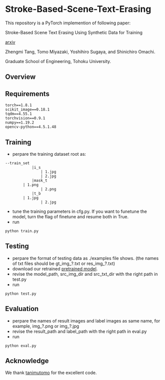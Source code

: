 # Stroke-Based-Scene-Text-Erasing
This repository is a PyTorch implemention of following paper:

Stroke-Based Scene Text Erasing Using Synthetic Data for Training

[arxiv](https://arxiv.org/abs/2104.11493)

Zhengmi Tang, Tomo Miyazaki, Yoshihiro Sugaya, and Shinichiro Omachi.

Graduate School of Engineering, Tohoku University.

## Overview



## Requirements
```
torch==1.8.1
scikit_image==0.18.1
tqdm==4.55.1
torchvision==0.9.1
numpy==1.19.2
opencv-python==4.5.1.48
```
## Training
* perpare the training dataset root as:
```
--train_set
			|i_s
				| 1.jpg
				| 2.jpg
			|mask_t
      	| 1.png
				| 2.png
			|t_b
      	| 1.jpg
				| 2.jpg
```
* tune the training parameters in cfg.py. If you want to funetune the model, turn the flag of finetune and resume both in True.
* run 
```
python train.py
```
## Testing
* perpare the format of testing data as  ./examples file shows. (the names of txt files should be gt_img\_?.txt or res_img\_?.txt)
* download our retrained [pretrained model](https://drive.google.com/drive/folders/1J4hyPksRbanksId7AQzgMK2ANJZNN3qz?usp=sharing).
* revise the model_path, src_img_dir and src_txt_dir with the right path in test.py
* run 
```
python test.py
```
## Evaluation
* perpare the names of result images and label images as same name, for example, img\_?.png or img\_?.jpg
* revise the result_path and label_path with the right path in eval.py
* run 
```
python eval.py
```

## Acknowledge
We thank [tanimutomo](https://github.com/tanimutomo/partialconv) for the excellent code.



